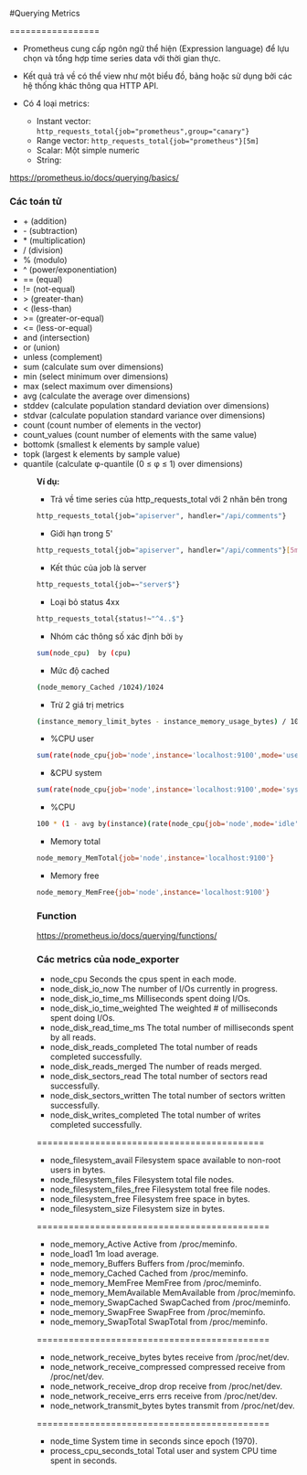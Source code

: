 #Querying Metrics

=================

* Prometheus cung cấp ngôn ngữ thể hiện (Expression language) để lựu chọn và tổng hợp time series data với thời gian thực. 

* Kết quả trả về có thể view như một biểu đồ, bảng hoặc sử dụng bởi các hệ thống khác thông qua HTTP API.

* Có 4 loại metrics:

	- Instant vector: `http_requests_total{job="prometheus",group="canary"}`
	- Range vector: `http_requests_total{job="prometheus"}[5m]`
	- Scalar: Một simple numeric
	- String: 

https://prometheus.io/docs/querying/basics/

### Các toán tử

<ul>
<li>+ (addition)
<li>- (subtraction)
<li>* (multiplication)
<li>/ (division)
<li>% (modulo)
<li>^ (power/exponentiation)
<li>== (equal)
<li>!= (not-equal)
<li>> (greater-than)
<li>< (less-than)
<li>>= (greater-or-equal)
<li><= (less-or-equal)
<li>and (intersection)
<li>or (union)
<li>unless (complement)
<li>sum (calculate sum over dimensions)
<li>min (select minimum over dimensions)
<li>max (select maximum over dimensions)
<li>avg (calculate the average over dimensions)
<li>stddev (calculate population standard deviation over dimensions)
<li>stdvar (calculate population standard variance over dimensions)
<li>count (count number of elements in the vector)
<li>count_values (count number of elements with the same value)
<li>bottomk (smallest k elements by sample value)
<li>topk (largest k elements by sample value)
<li>quantile (calculate φ-quantile (0 ≤ φ ≤ 1) over dimensions)
<ul>

**Ví dụ:**

- Trả về time series của http_requests_total với 2 nhãn bên trong
```sh
http_requests_total{job="apiserver", handler="/api/comments"}
```

- Giới hạn trong 5'
```sh
http_requests_total{job="apiserver", handler="/api/comments"}[5m]
```

- Kết thúc của job là server
```sh
http_requests_total{job=~"server$"}
```

- Loại bỏ status 4xx
```sh
http_requests_total{status!~"^4..$"}
```

- Nhóm các thông số xác định bởi `by`
```sh
sum(node_cpu)  by (cpu)
```

- Mức độ cached
```sh
(node_memory_Cached /1024)/1024
```
- Trừ 2 giá trị metrics
```sh
(instance_memory_limit_bytes - instance_memory_usage_bytes) / 1024 / 1024
```

- %CPU user
```sh
sum(rate(node_cpu{job='node',instance='localhost:9100',mode='user'}[5m])) * 100 / count(count by (cpu)(node_cpu{job='node',instance='localhost:9100'}))
```

- &CPU system
```sh
sum(rate(node_cpu{job='node',instance='localhost:9100',mode='system'}[5m])) * 100 / count(count by (cpu)(node_cpu{job='node',instance='localhost:9100'}))
```

- %CPU
```sh
100 * (1 - avg by(instance)(rate(node_cpu{job='node',mode='idle',instance='localhost:9100'}[5m])))
```

- Memory total
```sh
node_memory_MemTotal{job='node',instance='localhost:9100'}
```

- Memory free
```sh
node_memory_MemFree{job='node',instance='localhost:9100'}
```

### Function

https://prometheus.io/docs/querying/functions/

### Các metrics của node_exporter

- node_cpu Seconds the cpus spent in each mode.
- node_disk_io_now The number of I/Os currently in progress.
- node_disk_io_time_ms Milliseconds spent doing I/Os.
- node_disk_io_time_weighted The weighted # of milliseconds spent doing I/Os.
- node_disk_read_time_ms The total number of milliseconds spent by all reads.
- node_disk_reads_completed The total number of reads completed successfully.
- node_disk_reads_merged The number of reads merged.
- node_disk_sectors_read The total number of sectors read successfully.
- node_disk_sectors_written The total number of sectors written successfully.
- node_disk_writes_completed The total number of writes completed successfully.

===========================================

- node_filesystem_avail Filesystem space available to non-root users in bytes.
- node_filesystem_files Filesystem total file nodes.
- node_filesystem_files_free Filesystem total free file nodes.
- node_filesystem_free Filesystem free space in bytes.
- node_filesystem_size Filesystem size in bytes.

============================================

- node_memory_Active Active from /proc/meminfo.
- node_load1 1m load average.
- node_memory_Buffers Buffers from /proc/meminfo.
- node_memory_Cached Cached from /proc/meminfo.
- node_memory_MemFree MemFree from /proc/meminfo.
- node_memory_MemAvailable MemAvailable from /proc/meminfo.
- node_memory_SwapCached SwapCached from /proc/meminfo.
- node_memory_SwapFree SwapFree from /proc/meminfo.
- node_memory_SwapTotal SwapTotal from /proc/meminfo.

============================================

- node_network_receive_bytes bytes receive from /proc/net/dev.
- node_network_receive_compressed compressed receive from /proc/net/dev.
- node_network_receive_drop drop receive from /proc/net/dev.
- node_network_receive_errs errs receive from /proc/net/dev.
- node_network_transmit_bytes bytes transmit from /proc/net/dev.

============================================

- node_time System time in seconds since epoch (1970).
- process_cpu_seconds_total Total user and system CPU time spent in seconds.



































































